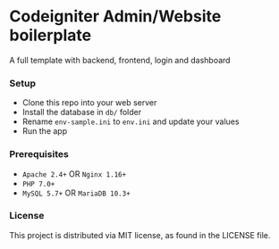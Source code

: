 # Codeigniter Admin/Website boilerplate
A full template with backend, frontend, login and dashboard

### Setup

- Clone this repo into your web server
- Install the database in `db/` folder
- Rename `env-sample.ini` to `env.ini` and update your values
- Run the app


### Prerequisites

- `Apache 2.4+` OR `Nginx 1.16+`
- `PHP 7.0+`
- `MySQL 5.7+` OR `MariaDB 10.3+`


### License

This project is distributed via MIT license, as found in the LICENSE file.
